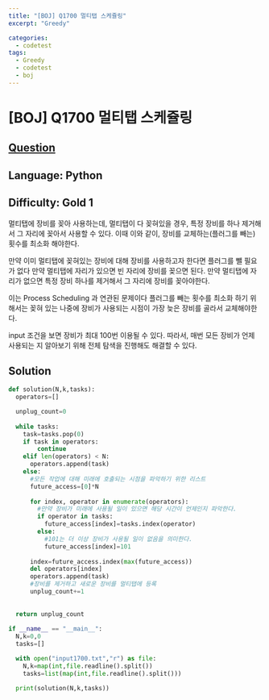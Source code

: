 ```yaml
---
title: "[BOJ] Q1700 멀티탭 스케쥴링"
excerpt: "Greedy"

categories:
  - codetest
tags:
  - Greedy
  - codetest
  - boj
---
```

# [BOJ] Q1700 멀티탭 스케쥴링
## [Question](https://www.acmicpc.net/problem/1700)
## Language: Python
## Difficulty: Gold 1

멀티탭에 장비를 꽂아 사용하는데, 멀티탭이 다 꽂혀있을 경우, 특정 장비를 하나 제거해서 그 자리에 꽂아서 사용할 수 있다. 이때 이와 같이, 장비를 교체하는(플러그를 빼는) 횟수를 최소화 해야한다.

만약 이미 멀티탭에 꽂혀있는 장비에 대해 장비를 사용하고자 한다면 플러그를 뺄 필요가 없다
만약 멀티탭에 자리가 있으면 빈 자리에 장비를 꽂으면 된다.
만약 멀티탭에 자리가 없으면 특정 장비 하나를 제거해서 그 자리에 장비를 꽂아야한다.

이는 Process Scheduling 과 연관된 문제이다 플러그를 빼는 횟수를 최소화 하기 위해서는 꽂혀 있는 나중에 장비가 사용되는 시점이 가장 늦은 장비를 골라서 교체해야한다. 

input 조건을 보면 장비가 최대 100번 이용될 수 있다. 따라서, 매번 모든 장비가 언제 사용되는 지 알아보기 위해 전체 탐색을 진행해도 해결할 수 있다.


## Solution

```python
def solution(N,k,tasks):
  operators=[]

  unplug_count=0
  
  while tasks:
    task=tasks.pop(0)
    if task in operators:
        continue
    elif len(operators) < N:
      operators.append(task)
    else:
      #모든 작업에 대해 미래에 호출되는 시점을 파악하기 위한 리스트
      future_access=[0]*N
      
      for index, operator in enumerate(operators):
        #만약 장비가 미래에 사용될 일이 있으면 해당 시간이 언제인지 파악한다.
        if operator in tasks:
          future_access[index]=tasks.index(operator)
        else:
          #101는 더 이상 장비가 사용될 일이 없음을 의미한다.
          future_access[index]=101
          
      index=future_access.index(max(future_access))
      del operators[index]
      operators.append(task)
      #장비를 제거하고 새로운 장비를 멀티탭에 등록
      unplug_count+=1
        
      
  return unplug_count
  
if __name__ == "__main__":
  N,k=0,0
  tasks=[]

  with open("input1700.txt","r") as file:
    N,k=map(int,file.readline().split())
    tasks=list(map(int,file.readline().split()))

  print(solution(N,k,tasks))
```
